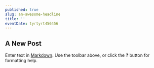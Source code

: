 ```yaml
---
published: true
slug: an-awesome-headline
title: ''
eventDate: tyrtyrt456456
---
```

## A New Post

Enter text in [Markdown](http://daringfireball.net/projects/markdown/). Use the toolbar above, or click the **?** button for formatting help.
